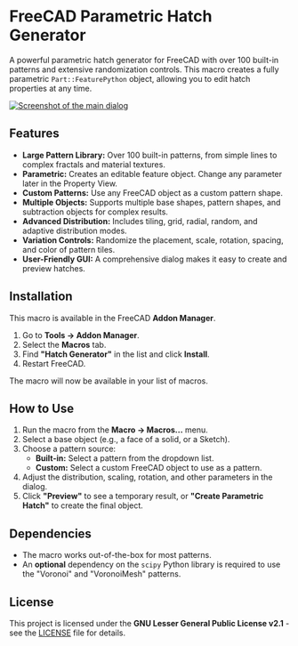 # FreeCAD Parametric Hatch Generator

A powerful parametric hatch generator for FreeCAD with over 100 built-in patterns and extensive randomization controls. This macro creates a fully parametric `Part::FeaturePython` object, allowing you to edit hatch properties at any time.

[![Screenshot of the main dialog](https://imgur.com/a/Tk6X85y)]()

## Features
- **Large Pattern Library:** Over 100 built-in patterns, from simple lines to complex fractals and material textures.
- **Parametric:** Creates an editable feature object. Change any parameter later in the Property View.
- **Custom Patterns:** Use any FreeCAD object as a custom pattern shape.
- **Multiple Objects:** Supports multiple base shapes, pattern shapes, and subtraction objects for complex results.
- **Advanced Distribution:** Includes tiling, grid, radial, random, and adaptive distribution modes.
- **Variation Controls:** Randomize the placement, scale, rotation, spacing, and color of pattern tiles.
- **User-Friendly GUI:** A comprehensive dialog makes it easy to create and preview hatches.

## Installation
This macro is available in the FreeCAD **Addon Manager**.
1.  Go to **Tools → Addon Manager**.
2.  Select the **Macros** tab.
3.  Find **"Hatch Generator"** in the list and click **Install**.
4.  Restart FreeCAD.

The macro will now be available in your list of macros.

## How to Use
1.  Run the macro from the **Macro → Macros...** menu.
2.  Select a base object (e.g., a face of a solid, or a Sketch).
3.  Choose a pattern source:
    - **Built-in:** Select a pattern from the dropdown list.
    - **Custom:** Select a custom FreeCAD object to use as a pattern.
4.  Adjust the distribution, scaling, rotation, and other parameters in the dialog.
5.  Click **"Preview"** to see a temporary result, or **"Create Parametric Hatch"** to create the final object.

## Dependencies
- The macro works out-of-the-box for most patterns.
- An **optional** dependency on the `scipy` Python library is required to use the "Voronoi" and "VoronoiMesh" patterns.

## License
This project is licensed under the **GNU Lesser General Public License v2.1** - see the [LICENSE](LICENSE) file for details.
